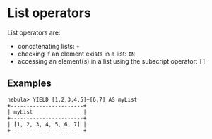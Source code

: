 # List operators

List operators are:

- concatenating lists: `+`
- checking if an element exists in a list: `IN`
- accessing an element(s) in a list using the subscript operator: `[]`

## Examples

```ngql
nebula> YIELD [1,2,3,4,5]+[6,7] AS myList
+-----------------------+
| myList                |
+-----------------------+
| [1, 2, 3, 4, 5, 6, 7] |
+-----------------------+

```

<!-- TODO(bug)
```
nebula> WITH [2, 3, 4, 5] AS numberlist \
UNWIND numberlist AS number \
WITH number \
WHERE number IN [2, 3, 8] \
RETURN number

WITH ['Anne', 'John', 'Bill', 'Diane', 'Eve'] AS names
RETURN names[1..3] AS result

```
-->